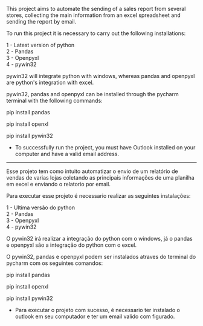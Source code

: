 This project aims to automate the sending of a sales report from several stores, collecting the main information from an excel spreadsheet and sending the report by email.

To run this project it is necessary to carry out the following installations:

1 - Latest version of python<br>
2 - Pandas<br>
3 - Openpyxl<br>
4 - pywin32

pywin32 will integrate python with windows, whereas pandas and openpyxl are python's integration with excel.

pywin32, pandas and openpyxl can be installed through the pycharm terminal with the following commands:

pip install pandas

pip install openxl

pip install pywin32

* To successfully run the project, you must have Outlook installed on your computer and have a valid email address.

---------------------------------------------------------------------------------------------------------------------------

Esse projeto tem como intuito automatizar o envio de um relatório de vendas de varias lojas coletando as principais informações de uma planilha em excel e enviando o relatorio por email.

Para executar esse projeto é necessario realizar as seguintes instalações:

1 - Ultima versão do python<br>
2 - Pandas<br>
3 - Openpyxl<br>
4 - pywin32

O pywin32 irá realizar a integração do python com o windows, já o pandas e openpyxl são a integração do python com o excel.

O pywin32, pandas e openpyxl podem ser instalados atraves do terminal do pycharm com os seguintes comandos:

pip install pandas

pip install openxl

pip install pywin32

* Para executar o projeto com sucesso, é necessario ter instalado o outlook em seu computador e ter um email valido com figurado.
